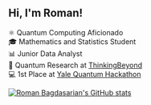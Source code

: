 ## Hi, I'm Roman!

⚛️ Quantum Computing Aficionado <br/>
🎓 Mathematics and Statistics Student <br/>
📊 Junior Data Analyst <br/>
🔬 Quantum Research at [ThinkingBeyond](https://thinkingbeyond.education/beyondquantum/) <br/>
💻 1st Place at [Yale Quantum Hackathon](https://www.linkedin.com/posts/romanbagdasarian_team-merqury-won-the-yale-university-x-bluequbit-activity-7319849775539843072-KJtA?utm_source=share&utm_medium=member_desktop&rcm=ACoAAFEkLXgBpb5pNzTdZ3tge__JWOJvM9bkLQc) <br/>

[![Roman Bagdasarian's GitHub stats](https://github-readme-stats.vercel.app/api?username=roman-bagdasarian&show_icons=true&theme=synthwave)](https://github.com/roman-bagdasarian/github-readme-stats)

<!--
**roman-bagdasarian/roman-bagdasarian** is a ✨ _special_ ✨ repository because its `README.md` (this file) appears on your GitHub profile.

Here are some ideas to get you started:

- 🔭 I’m currently working on ...
- 🌱 I’m currently learning ...
- 👯 I’m looking to collaborate on ...
- 🤔 I’m looking for help with ...
- 💬 Ask me about ...
- 📫 How to reach me: ...
- 😄 Pronouns: ...
- ⚡ Fun fact: ...
-->
